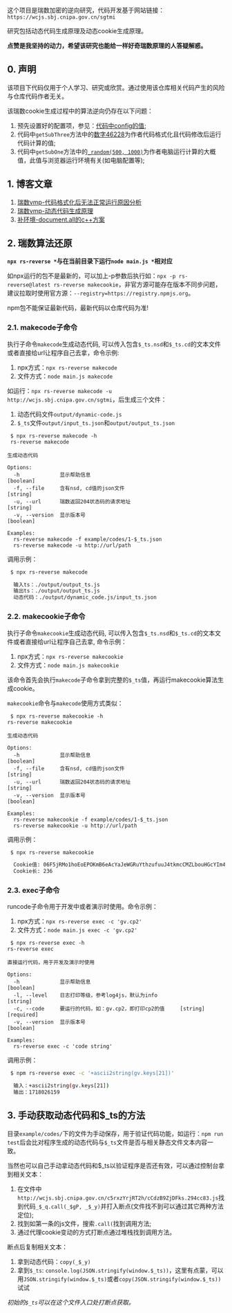 这个项目是瑞数加密的逆向研究，代码开发基于网站链接：`https://wcjs.sbj.cnipa.gov.cn/sgtmi`

研究包括动态代码生成原理及动态cookie生成原理。

**点赞是我坚持的动力，希望该研究也能给一样好奇瑞数原理的人答疑解惑。**

## 0. 声明

该项目下代码仅用于个人学习、研究或欣赏。通过使用该仓库相关代码产生的风险与仓库代码作者无关。

该瑞数cookie生成过程中的算法逆向仍存在以下问题：

1. 预先设置好的配置项，参见：[代码中config的值](https://github.com/pysunday/rs-reverse/blob/main/src/handler/Cookie.js#L32);
2. 代码中`getSubThree`方法中的[数字46228](https://github.com/pysunday/rs-reverse/blob/main/src/handler/Cookie.js#L115)为作者代码格式化且代码修改后运行代码计算的值;
3. 代码中`getSubOne`方法中的[`_random(500, 1000)`](https://github.com/pysunday/rs-reverse/blob/main/src/handler/Cookie.js#L89)为作者电脑运行计算的大概值，此值与浏览器运行环境有关(如电脑配置等);

## 1. 博客文章

1. [瑞数vmp-代码格式化后无法正常运行原因分析](https://howduudu.tech/#/blog/article/1699807978000)
2. [瑞数vmp-动态代码生成原理](https://howduudu.tech/#/blog/article/1701276778000)
3. [补环境-document.all的c++方案](https://howduudu.tech/#/blog/article/1702313578000)

## 2. 瑞数算法还原

**`npx rs-reverse *`与在当前目录下运行`node main.js *`相对应**

如npx运行的包不是最新的，可以加上-p参数后执行如：`npx -p rs-reverse@latest rs-reverse makecookie`，非官方源可能存在版本不同步问题，建议拉取时使用官方源：`--registry=https://registry.npmjs.org`。

npm包不能保证最新代码，最新代码以仓库代码为准!

### 2.1. makecode子命令

执行子命令`makecode`生成动态代码, 可以传入包含`$_ts.nsd`和`$_ts.cd`的文本文件或者直接给url让程序自己去拿，命令示例:

1. npx方式：`npx rs-reverse makecode`
2. 文件方式：`node main.js makecode`

如运行：`npx rs-reverse makecode -u http://wcjs.sbj.cnipa.gov.cn/sgtmi`，后生成三个文件：

1. 动态代码文件`output/dynamic-code.js`
2. `$_ts`文件`output/input_ts.json`和`output/output_ts.json`

```console
 $ npx rs-reverse makecode -h
 rs-reverse makecode

生成动态代码

Options:
  -h             显示帮助信息                                          [boolean]
  -f, --file     含有nsd, cd值的json文件                                [string]
  -u, --url      瑞数返回204状态码的请求地址                            [string]
  -v, --version  显示版本号                                            [boolean]

Examples:
  rs-reverse makecode -f example/codes/1-$_ts.json
  rs-reverse makecode -u http://url/path
```

调用示例：

```bash
 $ npx rs-reverse makecode

  输入ts：./output/output_ts.js
  输出ts：./output/output_ts.js
  动态代码：./output/dynamic_code.js/input_ts.json

```

### 2.2. makecookie子命令

执行子命令`makecookie`生成动态代码, 可以传入包含`$_ts.nsd`和`$_ts.cd`的文本文件或者直接给url让程序自己去拿, 命令示例：

1. npx方式：`npx rs-reverse makecookie`
2. 文件方式：`node main.js makecookie`

该命令首先会执行`makecode`子命令拿到完整的`$_ts`值，再运行makecookie算法生成cookie。

`makecookie`命令与`makecode`使用方式类似：

```console
 $ npx rs-reverse makecookie -h
rs-reverse makecookie

生成动态代码

Options:
  -h             显示帮助信息                                          [boolean]
  -f, --file     含有nsd, cd值的json文件                                [string]
  -u, --url      瑞数返回204状态码的请求地址                            [string]
  -v, --version  显示版本号                                            [boolean]

Examples:
  rs-reverse makecookie -f example/codes/1-$_ts.json
  rs-reverse makecookie -u http://url/path
```

调用示例：

```bash
 $ npx rs-reverse makecookie

  Cookie值: 06F5jRMo1hoEoEPOKmB6eAcYaJeWGRuYthzufuuJ4tkmcCMZLbouHGcYIm462aiARAwGlJIvr6M_vbi1K3kaer3n0ZE459rr3eKe8U.xTOaCdVxik6TW2XIle7cmudenUkPfU4UaEGoqOl8nAv38f_Qb_g6kZMpHn51J2qsIdscBqGgjQvcwWPFWk2r9SHbAJbRganpjSeTH1PksisGcKwHCFbHsXqYX1jAW672tcssl
  Cookie长: 236

```

### 2.3. exec子命令

runcode子命令用于开发中或者演示时使用。命令示例：

1. npx方式：`npx rs-reverse exec -c 'gv.cp2'`
2. 文件方式：`node main.js exec -c 'gv.cp2'`

```console
 $ npx rs-reverse exec -h
rs-reverse exec

直接运行代码，用于开发及演示时使用

Options:
  -h             显示帮助信息                                          [boolean]
  -l, --level    日志打印等级，参考log4js，默认为info                   [string]
  -c, --code     要运行的代码，如：gv.cp2，即打印cp2的值     [string] [required]
  -v, --version  显示版本号                                            [boolean]

Examples:
  rs-reverse exec -c 'code string'
```

调用示例：

```bash
 $ npm rs-reverse exec -c '+ascii2string(gv.keys[21])'

  输入：+ascii2string(gv.keys[21])
  输出：1718026159

```

## 3. 手动获取动态代码和$_ts的方法

目录`example/codes/`下的文件为手动保存，用于验证代码功能，如运行：`npm run test`后会比对程序生成的动态代码与`$_ts`文件是否与相关静态文件文本内容一致。

当然也可以自己手动拿动态代码和$_ts以验证程序是否还有效，可以通过控制台拿到相关文本：

1. 在文件中`http://wcjs.sbj.cnipa.gov.cn/c5rxzYrjRT2h/cCdzB9ZjDFks.294cc83.js`找到代码`_$_q.call(_$gP, _$_y)`并打入断点(文件找不到可以通过其它两种方法定位);
2. 找到如第一条的js文件，搜索`.call(`找到调用方法;
2. 通过代理cookie变动的方式打断点通过堆栈找到调用方法。

断点后复制相关文本：

1. 拿到动态代码：`copy(_$_y)`
2. 拿到`$_ts`: `console.log(JSON.stringify(window.$_ts))`，这里有点蒙，可以用`JSON.stringify(window.$_ts)`或者`copy(JSON.stringify(window.$_ts))`试试

*初始的`$_ts`可以在这个文件入口处打断点获取。*

